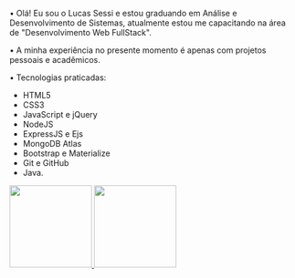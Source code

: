 <p>
• Olá! Eu sou o Lucas Sessi e estou graduando em Análise e Desenvolvimento de Sistemas, atualmente estou me capacitando na área de "Desenvolvimento Web FullStack".

• A minha experiência no presente momento é apenas com projetos pessoais e acadêmicos.

• Tecnologias praticadas:
</p>

- HTML5 <br/>
- CSS3 <br/>
- JavaScript e jQuery <br/>
- NodeJS <br/>
- ExpressJS e Ejs <br/>
- MongoDB Atlas <br/>
- Bootstrap e Materialize <br/>
- Git e GitHub <br/>
- Java.

<div>
<a href="https://github.com/Lucas-Sessi">
<img height="144em" src="https://github-readme-stats.vercel.app/api?username=Lucas-Sessi&show_icons=true&theme=algolia&count_private=true&include_all_commits=true">
<img height="144em" src="https://github-readme-stats.vercel.app/api/top-langs/?username=Lucas-Sessi&layout=compact&theme=algolia&langs_count=9">
</div>

